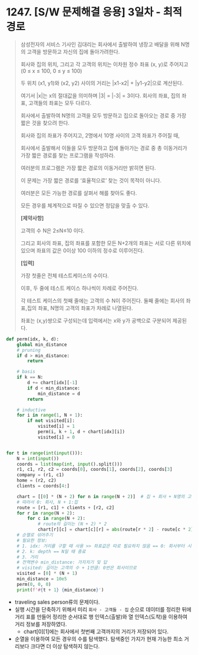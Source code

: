# 1247. [S/W 문제해결 응용] 3일차 - 최적 경로

> 삼성전자의 서비스 기사인 김대리는 회사에서 출발하여 냉장고 배달을 위해 N명의 고객을 방문하고 자신의 집에 돌아가려한다.
>
> 회사와 집의 위치, 그리고 각 고객의 위치는 이차원 정수 좌표 (x, y)로 주어지고 (0 ≤ x ≤ 100, 0 ≤ y ≤ 100)
>
> 두 위치 (x1, y1)와 (x2, y2) 사이의 거리는 |x1-x2| + |y1-y2|으로 계산된다.
>
> 여기서 |x|는 x의 절대값을 의미하며 |3| = |-3| = 3이다. 회사의 좌표, 집의 좌표, 고객들의 좌표는 모두 다르다.
>
> 회사에서 출발하여 N명의 고객을 모두 방문하고 집으로 돌아오는 경로 중 가장 짧은 것을 찾으려 한다.
>
> 회사와 집의 좌표가 주어지고, 2명에서 10명 사이의 고객 좌표가 주어질 때,
>
> 회사에서 출발해서 이들을 모두 방문하고 집에 돌아가는 경로 중 총 이동거리가 가장 짧은 경로를 찾는 프로그램을 작성하라.
>
> 여러분의 프로그램은 가장 짧은 경로의 이동거리만 밝히면 된다.
>
> 이 문제는 가장 짧은 경로를 ‘효율적으로’ 찾는 것이 목적이 아니다.
>
> 여러분은 모든 가능한 경로를 살펴서 해를 찾아도 좋다.
>
> 모든 경우를 체계적으로 따질 수 있으면 정답을 맞출 수 있다.
>
> **[제약사항]**
>
> 고객의 수 N은 2≤N≤10 이다.
>
> 그리고 회사의 좌표, 집의 좌표를 포함한 모든 N+2개의 좌표는 서로 다른 위치에 있으며 좌표의 값은 0이상 100 이하의 정수로 이루어진다.
>
> **[입력]**
>
> 가장 첫줄은 전체 테스트케이스의 수이다.
>
> 이후, 두 줄에 테스트 케이스 하나씩이 차례로 주어진다.
>
> 각 테스트 케이스의 첫째 줄에는 고객의 수 N이 주어진다. 둘째 줄에는 회사의 좌표,집의 좌표, N명의 고객의 좌표가 차례로 나열된다.
>
> 좌표는 (x,y)쌍으로 구성되는데 입력에서는 x와 y가 공백으로 구분되어 제공된다.

```python
def perm(idx, k, d):
    global min_distance
    # pruning
    if d > min_distance:
        return

    # basis
    if k == N:
        d += chart[idx][-1]
        if d < min_distance:
            min_distance = d
        return

    # inductive
    for i in range(1, N + 1):
        if not visited[i]:
            visited[i] = 1
            perm(i, k + 1, d + chart[idx][i])
            visited[i] = 0


for t in range(int(input())):
    N = int(input())
    coords = list(map(int, input().split()))
    r1, c1, r2, c2 = coords[0], coords[1], coords[2], coords[3]
    company = (r1, c1)
    home = (r2, c2)
    clients = coords[4:]

    chart = [[0] * (N + 2) for n in range(N + 2)]  # 집 + 회사 + N명의 고객, 회사 - 고객들 - 집
    # 따라서 0: 회사, N + 1:집
    route = [r1, c1] + clients + [r2, c2]
    for r in range(N + 2):
        for c in range(N + 2):
            # route의 길이는 (N + 2) * 2
            chart[r][c] = chart[c][r] = abs(route[r * 2] - route[c * 2]) + abs(route[r * 2 + 1] - route[c * 2 + 1])
    # 순열로 섞어주기
    # 필요한 정보:
    # 1. idx: 거리를 구할 때 사용 >> 좌표값은 따로 필요하지 않음 == 0: 회사부터 시작
    # 2. k: depth == N일 때 종료
    # 3. 거리
    # 전역변수 min_distance: 가지치기 및 답
    # visited: 길이는 고객의 수 + 1만큼: 0번은 회사이므로
    visited = [0] * (N + 1)
    min_distance = 10e5
    perm(0, 0, 0)
    print(f'#{t + 1} {min_distance}')
```

- traveling sales person류의 문제이다.
- 실행 시간을 단축하기 위해서 미리 `회사 - 고객들 - 집` 순으로 데이터를 정리한 뒤에 거리 표를 만들어 정리한 순서대로 행 인덱스(출발)와 열 인덱스(도착)을 이용하여 거리 정보를 저장하였다.
  - chart\[0][1]에는 회사에서 첫번째 고객까지의 거리가 저장되어 있다.
- 순열을 이용하여 모든 경우의 수를 탐색했다. 탐색중인 가지가 현재 가능한 최소 거리보다 크다면 더 이상 탐색하지 않는다.